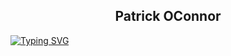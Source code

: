 <h2 align="center" color="#08A2DE">Patrick OConnor</h2>


  [![Typing SVG](https://readme-typing-svg.demolab.com?font=Fira+Code&size=22&pause=1000&color=08A2DE&center=true&vCenter=true&width=600&lines=Software+Engineer+and+Robotics+Enthusiast;Always+learning+new+things;Recent+computer+science+graduate)](https://git.io/typing-svg)
